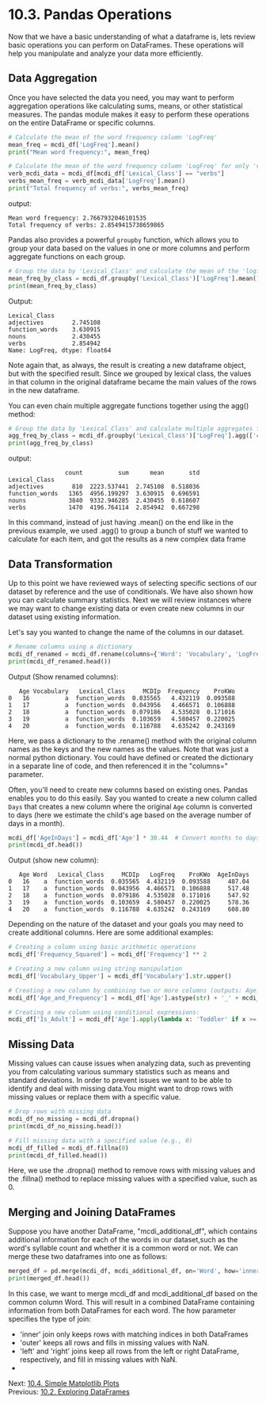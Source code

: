 # 10.3. Pandas Operations

Now that we have a basic understanding of what a dataframe is, lets review basic operations you can perform on 
DataFrames. These operations will help you manipulate and analyze your data more efficiently.

## Data Aggregation
Once you have selected the data you need, you may want to perform aggregation operations like calculating sums, means, 
or other statistical measures. The pandas module makes it easy to perform these operations on the entire DataFrame or 
specific columns. 

```python
# Calculate the mean of the word frequency column 'LogFreq'
mean_freq = mcdi_df['LogFreq'].mean()
print("Mean word frequency:", mean_freq)

# Calculate the mean of the word frequency column 'LogFreq' for only 'verbs'
verb_mcdi_data = mcdi_df[mcdi_df['Lexical_Class'] == "verbs"]
verbs_mean_freq = verb_mcdi_data['LogFreq'].mean()
print("Total frequency of verbs:", verbs_mean_freq)
```
output:
```text
Mean word frequency: 2.7667932046101535
Total frequency of verbs: 2.8549415738659865
```

Pandas also provides a powerful `groupby` function, which allows you to group your data based on the values in one 
or more columns and perform aggregate functions on each group.
```python
# Group the data by 'Lexical_Class' and calculate the mean of the 'logfreq' column for each group
mean_freq_by_class = mcdi_df.groupby('Lexical_Class')['LogFreq'].mean()
print(mean_freq_by_class)
```
Output:
```text
Lexical_Class
adjectives        2.745108
function_words    3.630915
nouns             2.430455
verbs             2.854942
Name: LogFreq, dtype: float64
```
Note again that, as always, the result is creating a new dataframe object, but with the specified result. Since we 
grouped by lexical class, the values in that column in the original dataframe became the main values of the rows in the 
new dataframe.

You can even chain multiple aggregate functions together using the agg() method:
```python
# Group the data by 'Lexical_Class' and calculate multiple aggregates for the 'logfreq' column
agg_freq_by_class = mcdi_df.groupby('Lexical_Class')['LogFreq'].agg(['count', 'sum', 'mean', 'std'])
print(agg_freq_by_class)
```
output:
```text
                count          sum      mean       std
Lexical_Class
adjectives        810  2223.537441  2.745108  0.518036
function_words   1365  4956.199297  3.630915  0.696591
nouns            3840  9332.946285  2.430455  0.618607
verbs            1470  4196.764114  2.854942  0.667298
```
In this command, instead of just having .mean() on the end like in the previous example, we used .agg() to group a bunch 
of stuff we wanted to calculate for each item, and got the results as a new complex data frame

## Data Transformation
Up to this point we have reviewed ways of selecting specific sections of our dataset by reference and the use of 
conditionals. We have also shown how you can calculate summary statistics. Next we will review instances where we may 
want to change existing data or even create new columns in our dataset using existing information. 

Let's say you wanted to change the name of the columns in our dataset.
```python
# Rename columns using a dictionary
mcdi_df_renamed = mcdi_df.rename(columns={'Word': 'Vocabulary', 'LogFreq': 'Frequency'})
print(mcdi_df_renamed.head())
```
Output (Show renamed columns):
```text
   Age Vocabulary   Lexical_Class     MCDIp  Frequency    ProKWo
0   16          a  function_words  0.035565   4.432119  0.093588
1   17          a  function_words  0.043956   4.466571  0.106888
2   18          a  function_words  0.079186   4.535028  0.171016
3   19          a  function_words  0.103659   4.580457  0.220025
4   20          a  function_words  0.116788   4.635242  0.243169
```
Here, we pass a dictionary to the .rename() method with the original column names as the keys and the new names as
the values. Note that was just a normal python dictionary. You could have defined or created the dictionary in 
a separate line of code, and then referenced it in the "columns=" parameter.

Often, you'll need to create new columns based on existing ones. Pandas enables you to do this easily. Say you 
wanted to create a new column called `Days` that creates a new column where the original `Age` column is converted 
to days (here we estimate the child's age based on the average number of days in a month).
```python
mcdi_df['AgeInDays'] = mcdi_df['Age'] * 30.44  # Convert months to days
print(mcdi_df.head())
```
Output (show new column):
```text
   Age Word   Lexical_Class     MCDIp   LogFreq    ProKWo  AgeInDays
0   16    a  function_words  0.035565  4.432119  0.093588     487.04
1   17    a  function_words  0.043956  4.466571  0.106888     517.48
2   18    a  function_words  0.079186  4.535028  0.171016     547.92
3   19    a  function_words  0.103659  4.580457  0.220025     578.36
4   20    a  function_words  0.116788  4.635242  0.243169     608.80
```

Depending on the nature of the dataset and your goals you may need to create additional columns. Here are 
some additional examples:
```python
# Creating a column using basic arithmetic operations
mcdi_df['Frequency_Squared'] = mcdi_df['Frequency'] ** 2

# Creating a new column using string manipulation
mcdi_df['Vocabulary_Upper'] = mcdi_df['Vocabulary'].str.upper()

# Creating a new column by combining two or more columns (outputs: Age_Frequency):
mcdi_df['Age_and_Frequency'] = mcdi_df['Age'].astype(str) + '_' + mcdi_df['Frequency'].astype(str)

# Creating a new column using conditional expressions:
mcdi_df['Is_Adult'] = mcdi_df['Age'].apply(lambda x: 'Toddler' if x >= 18 else 'Child')
```

## Missing Data
Missing values can cause issues when analyzing data, such as preventing you from calculating various summary 
statistics such as means and standard deviations. In order to prevent issues we want to be able to identify and deal 
with missing data.You might want to drop rows with missing values or replace them with a specific value. 

```python
# Drop rows with missing data
mcdi_df_no_missing = mcdi_df.dropna()
print(mcdi_df_no_missing.head())

# Fill missing data with a specified value (e.g., 0)
mcdi_df_filled = mcdi_df.fillna(0)
print(mcdi_df_filled.head())
```
Here, we use the .dropna() method to remove rows with missing values and the .fillna() method to replace missing 
values with a specified value, such as 0.

## Merging and Joining DataFrames
Suppose you have another DataFrame, "mcdi_additional_df", which contains additional information for each of the 
words in our dataset,such as the word's syllable count and whether it is a common word or not. We can merge these 
two dataframes into one as follows:
```python
merged_df = pd.merge(mcdi_df, mcdi_additional_df, on='Word', how='inner')
print(merged_df.head())
```
In this case, we want to merge mcdi_df and mcdi_additional_df based on the common column Word. This will result in a 
combined DataFrame containing information from both DataFrames for each word. The how parameter specifies the type 
of join:
- 'inner' join only keeps rows with matching indices in both DataFrames
- 'outer' keeps all rows and fills in missing values with NaN.
- 'left' and 'right' joins keep all rows from the left or right DataFrame, respectively, and fill in missing 
values with NaN.
- 
Next: [10.4. Simple Matplotlib Plots](10.4.%20Simple%20Matplotlib%20Plots.md)<br>
Previous: [10.2. Exploring DataFrames](10.2.%20Exploring%20DataFrames.md)
